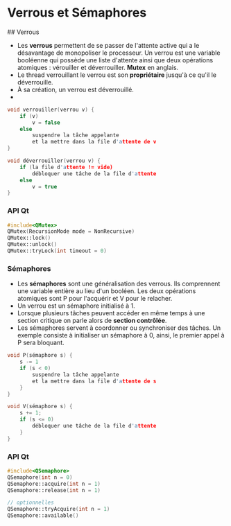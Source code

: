 # Verrous et Sémaphores

## Verrous

* Les **verrous** permettent de se passer de l'attente active qui a le désavantage de monopoliser le processeur. Un verrou est une variable booléenne qui possède une liste d'attente ainsi que deux opérations atomiques : vérouiller et déverrouiller. **Mutex** en anglais.
* Le thread verrouillant le verrou est son **propriétaire** jusqu'à ce qu'il le déverrouille.
* À sa création, un verrou est déverrouillé.
*

```cpp
void verrouiller(verrou v) {
    if (v)
        v = false
    else
        suspendre la tâche appelante
        et la mettre dans la file d'attente de v
}

void déverrouiller(verrou v) {
    if (la file d'attente != vide)
        débloquer une tâche de la file d'attente
    else
        v = true
}
```

### API Qt

```cpp
#include<QMutex>
QMutex(RecursionMode mode = NonRecursive)
QMutex::lock()
QMutex::unlock()
QMutex::tryLock(int timeout = 0)
```

### Sémaphores

* Les **sémaphores** sont une généralisation des verrous. Ils comprennent une variable entière au lieu d'un booléen. Les deux opérations atomiques sont P pour l'acquérir et V pour le relacher.
* Un verrou est un sémaphore initialisé à 1.
* Lorsque plusieurs tâches peuvent accéder en même temps à une section critique on parle alors de **section contrôlée**.
* Les sémaphores servent à coordonner ou synchroniser des tâches. Un exemple consiste à initialiser un sémaphore à 0, ainsi, le premier appel à P sera bloquant.

```cpp
void P(sémaphore s) {
    s -= 1
    if (s < 0)
        suspendre la tâche appelante
        et la mettre dans la file d'attente de s
    }
}

void V(sémaphore s) {
    s += 1;
    if (s <= 0)
        débloquer une tâche de la file d'attente
    }
}
```

### API Qt

```cpp
#include<QSemaphore>
QSemaphore(int n = 0)
QSemaphore::acquire(int n = 1)
QSemaphore::release(int n = 1)

// optionnelles
QSemaphore::tryAcquire(int n = 1)
QSemaphore::available()
```
